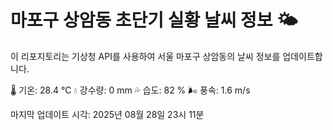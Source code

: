 
# 마포구 상암동 초단기 실황 날씨 정보 🌤️

이 리포지토리는 기상청 API를 사용하여 서울 마포구 상암동의 날씨 정보를 업데이트합니다. 

🌡️ 기온: 28.4 ℃
💧 강수량: 0 mm
💦 습도: 82 %
🌬️ 풍속: 1.6 m/s

마지막 업데이트 시각: 2025년 08월 28일 23시 11분    
